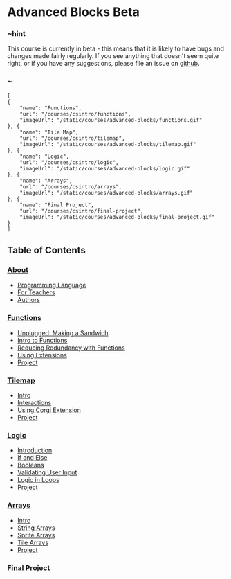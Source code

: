 # Advanced Blocks Beta

### ~hint

This course is currently in beta - this means that it is likely to have bugs and changes made fairly regularly. If you see anything that doesn't seem quite right, or if you have any suggestions, please file an issue on [github](github.com/microsoft/pxt-arcade).

### ~

```codecard
[
{
    "name": "Functions",
    "url": "/courses/csintro/functions",
    "imageUrl": "/static/courses/advanced-blocks/functions.gif"
}, {
    "name": "Tile Map",
    "url": "/courses/csintro/tilemap",
    "imageUrl": "/static/courses/advanced-blocks/tilemap.gif"
}, {
    "name": "Logic",
    "url": "/courses/csintro/logic",
    "imageUrl": "/static/courses/advanced-blocks/logic.gif"
}, {
    "name": "Arrays",
    "url": "/courses/csintro/arrays",
    "imageUrl": "/static/courses/advanced-blocks/arrays.gif"
}, {
    "name": "Final Project",
    "url": "/courses/csintro/final-project",
    "imageUrl": "/static/courses/advanced-blocks/final-project.gif"
}
]
```

## Table of Contents

### [About](/courses/csintro/about)

* [Programming Language](/courses/csintro/about/script)
* [For Teachers](/courses/csintro/about/teachers)
* [Authors](/courses/csintro/about/authors)

### [Functions](/courses/advanced-blocks/functions)

* [Unplugged: Making a Sandwich](/courses/advanced-blocks/functions/unplugged)
* [Intro to Functions](/courses/advanced-blocks/functions/intro)
* [Reducing Redundancy with Functions](/courses/advanced-blocks/functions/redundancy)
* [Using Extensions](/courses/advanced-blocks/functions/extensions)
* [Project](/courses/advanced-blocks/functions/project)

### [Tilemap](/courses/advanced-blocks/tilemap)

* [Intro](/courses/advanced-blocks/tilemap/intro)
* [Interactions](/courses/advanced-blocks/tilemap/interactions)
* [Using Corgi Extension](/courses/advanced-blocks/tilemap/extensions)
* [Project](/courses/advanced-blocks/tilemap/project)

### [Logic](/courses/advanced-blocks/logic)

* [Introduction](/courses/advanced-blocks/logic/intro)
* [If and Else](/courses/advanced-blocks/logic/if-else)
* [Booleans](/courses/advanced-blocks/logic/booleans)
* [Validating User Input](/courses/advanced-blocks/logic/user-input)
* [Logic in Loops](/courses/advanced-blocks/logic/while)
* [Project](/courses/advanced-blocks/logic/project)

### [Arrays](/courses/advanced-blocks/arrays)

* [Intro](/courses/advanced-blocks/arrays/intro)
* [String Arrays](/courses/advanced-blocks/arrays/string)
* [Sprite Arrays](/courses/advanced-blocks/arrays/sprites)
* [Tile Arrays](/courses/advanced-blocks/arrays/tilemap)
* [Project](/courses/advanced-blocks/arrays/project)

### [Final Project](/courses/advanced-blocks/final-project)